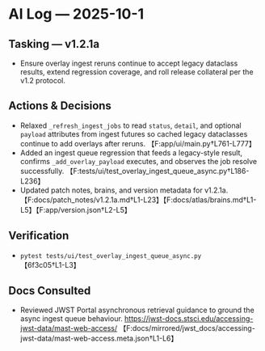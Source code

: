 # AI Log — 2025-10-1


## Tasking — v1.2.1a

- Ensure overlay ingest reruns continue to accept legacy dataclass results, extend regression coverage, and roll release collateral per the v1.2 protocol.

## Actions & Decisions
- Relaxed `_refresh_ingest_jobs` to read `status`, `detail`, and optional `payload` attributes from ingest futures so cached legacy dataclasses continue to add overlays after reruns. 【F:app/ui/main.py†L761-L777】
- Added an ingest queue regression that feeds a legacy-style result, confirms `_add_overlay_payload` executes, and observes the job resolve successfully. 【F:tests/ui/test_overlay_ingest_queue_async.py†L186-L236】
- Updated patch notes, brains, and version metadata for v1.2.1a. 【F:docs/patch_notes/v1.2.1a.md†L1-L23】【F:docs/atlas/brains.md†L1-L5】【F:app/version.json†L2-L5】

## Verification
- `pytest tests/ui/test_overlay_ingest_queue_async.py` 【6f3c05†L1-L3】

## Docs Consulted
- Reviewed JWST Portal asynchronous retrieval guidance to ground the async ingest queue behaviour. https://jwst-docs.stsci.edu/accessing-jwst-data/mast-web-access/ 【F:docs/mirrored/jwst_docs/accessing-jwst-data/mast-web-access.meta.json†L1-L6】
